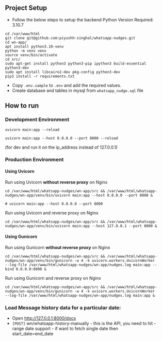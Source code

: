 ## Project Setup
- Follow the below steps to setup the backend
Python Version Required: 3.10.7
```
cd /var/www/html
git clone git@github.com:piyushh-singhal/whatsapp-nudges.git
cd wn-app/
apt install python3.10-venv
python -m venv venv
source venv/bin/activate
cd src/
sudo apt-get install python3 python3-pip ipython3 build-essential python3-dev
sudo apt install libcairo2-dev pkg-config python3-dev
pip3 install -r requirements.txt
```
- Copy `.env.sample` to `.env` and add the required values.
- Create database and tables in mysql from `whatsapp_nudge.sql` file

## How to run
### Development Environment
```
uvicorn main:app --reload
```

```
uvicorn main:app --host 0.0.0.0 --port 8000 --reload
```
(for dev and run it on the ip_address instead of 127.0.0.1)

### Production Environment

#### Using Uvicorn

Run using Uvicorn **without reverse proxy** on Nginx

```
cd /var/www/html/whatsapp-nudges/wn-app/src && /var/www/html/whatsapp-nudges/wn-app/venv/bin/uvicorn main:app --host 0.0.0.0 --port 8000 &

# uvicorn main:app --host 0.0.0.0 --port 8000
```

Run using Uvicorn and reverse proxy on Nginx

```
cd /var/www/html/whatsapp-nudges/wn-app/src && /var/www/html/whatsapp-nudges/wn-app/venv/bin/uvicorn main:app --host 127.0.0.1 --port 8000 &
```


#### Using Gunicorn

Run using Gunicorn **without reverse proxy** on Nginx
```
cd /var/www/html/whatsapp-nudges/wn-app/src && /var/www/html/whatsapp-nudges/wn-app/venv/bin/gunicorn -w 4 -k uvicorn.workers.UvicornWorker --log-file /var/www/html/whatsapp-nudges/wn-app/nudges.log main:app --bind 0.0.0.0:8000 &
```

Run using Gunicorn and reverse proxy on Nginx
```
cd /var/www/html/whatsapp-nudges/wn-app/src && /var/www/html/whatsapp-nudges/wn-app/venv/bin/gunicorn -w 4 -k uvicorn.workers.UvicornWorker --log-file /var/www/html/whatsapp-nudges/wn-app/nudges.log main:app &
```

### Load Message history data for a particular date:

- Open http://127.0.0.1:8000/docs
- `[POST]` wn/whatsapp-history-manually    - this is the API, you need to hit - range date support - if want to fetch single date then start_date=end_date
